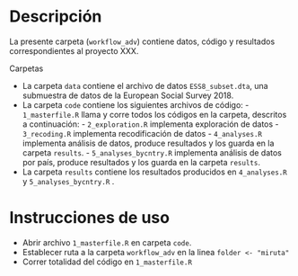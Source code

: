 # Descripción

La presente carpeta (`workflow_adv`) contiene datos, código y resultados correspondientes al proyecto XXX.

Carpetas

- La carpeta `data` contiene el archivo de datos `ESS8_subset.dta`, una submuestra de datos de la European Social Survey 2018. 
- La carpeta `code` contiene los siguientes archivos de código:
		- `1_masterfile.R` llama y corre todos los códigos en la carpeta, descritos a continuación:
		- `2_exploration.R` implementa exploración de datos
		- `3_recoding.R` implementa recodificación de datos
		- `4_analyses.R` implementa análisis de datos, produce resultados y los guarda en la carpeta `results`.
		 - `5_analyses_bycntry.R` implementa análisis de datos por país, produce resultados y los guarda en la carpeta `results`.
- La carpeta `results` contiene los resultados producidos en `4_analyses.R` y `5_analyses_bycntry.R` .


# Instrucciones de uso  

- Abrir archivo `1_masterfile.R` en carpeta `code`.
- Establecer ruta a la carpeta `workflow_adv` en la linea `folder <- "miruta"`
- Correr totalidad del código en `1_masterfile.R`


